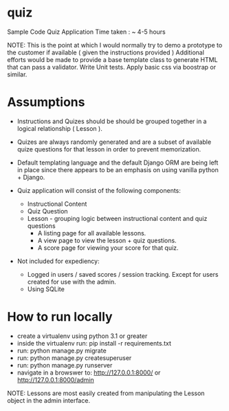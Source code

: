 # quiz
Sample Code Quiz Application
Time taken :  ~ 4-5 hours

NOTE: This is the point at which I would normally try to demo a prototype to the customer if available ( given the instructions provided )
Additional efforts would be made to provide a base template class to generate HTML that can pass a validator. Write Unit tests.
Apply basic css via boostrap or similar.

# Assumptions

- Instructions and Quizes should be should be grouped together in a logical relationship ( Lesson ).
- Quizes are always randomly generated and are a subset of available quize questions for that lesson in order to prevent memorization.

- Default templating language and the default Django ORM are being left in place since there appears to be an emphasis on using vanilla python + Django.

- Quiz application will consist of the following components:
  * Instructional Content
  * Quiz Question
  * Lesson - grouping logic between instructional content and quiz questions
    * A listing page for all available lessons.
    * A view page to view the lesson + quiz questions.
    * A score page for viewing your score for that quiz.

- Not included for expediency:
  * Logged in users / saved scores / session tracking. Except for users created for use with the admin.
  * Using SQLite

# How to run locally
  * create a virtualenv using python 3.1 or greater
  * inside the virtualenv run: pip install -r requirements.txt
  * run: python manage.py migrate
  * run: python manage.py createsuperuser
  * run: python manage.py runserver
  * navigate in a browswer to: http://127.0.0.1:8000/ or http://127.0.0.1:8000/admin

NOTE: Lessons are most easily created from manipulating the Lesson object in the admin interface.
  

